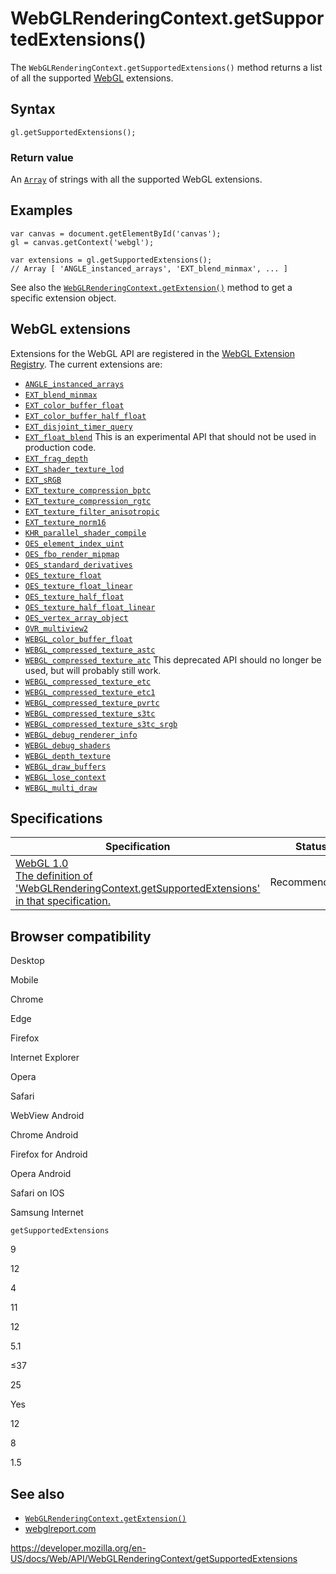 WebGLRenderingContext.getSupportedExtensions()
==============================================

The `WebGLRenderingContext.getSupportedExtensions()` method returns a list of all the supported [WebGL](../webgl_api) extensions.

Syntax
------

    gl.getSupportedExtensions();

### Return value

An [`Array`](https://developer.mozilla.org/en-US/docs/Web/JavaScript/Reference/Global_Objects/Array) of strings with all the supported WebGL extensions.

Examples
--------

    var canvas = document.getElementById('canvas');
    gl = canvas.getContext('webgl');

    var extensions = gl.getSupportedExtensions();
    // Array [ 'ANGLE_instanced_arrays', 'EXT_blend_minmax', ... ]

See also the [`WebGLRenderingContext.getExtension()`](getextension) method to get a specific extension object.

WebGL extensions
----------------

Extensions for the WebGL API are registered in the [WebGL Extension Registry](https://www.khronos.org/registry/webgl/extensions/). The current extensions are:

-   [`ANGLE_instanced_arrays`](../angle_instanced_arrays)
-   [`EXT_blend_minmax`](../ext_blend_minmax)
-   [`EXT_color_buffer_float`](../ext_color_buffer_float)
-   [`EXT_color_buffer_half_float`](../ext_color_buffer_half_float)
-   [`EXT_disjoint_timer_query`](../ext_disjoint_timer_query)
-   [`EXT_float_blend`](../ext_float_blend) <span class="icon experimental" viewbox="0 0 100 100" xmlns="http://www.w3.org/2000/svg" role="img"> This is an experimental API that should not be used in production code. </span>
-   [`EXT_frag_depth`](../ext_frag_depth)
-   [`EXT_shader_texture_lod`](../ext_shader_texture_lod)
-   [`EXT_sRGB`](../ext_srgb)
-   [`EXT_texture_compression_bptc`](../ext_texture_compression_bptc)
-   [`EXT_texture_compression_rgtc`](../ext_texture_compression_rgtc)
-   [`EXT_texture_filter_anisotropic`](../ext_texture_filter_anisotropic)
-   [`EXT_texture_norm16`](../ext_texture_norm16)
-   [`KHR_parallel_shader_compile`](../khr_parallel_shader_compile)
-   [`OES_element_index_uint`](../oes_element_index_uint)
-   [`OES_fbo_render_mipmap`](../oes_fbo_render_mipmap)
-   [`OES_standard_derivatives`](../oes_standard_derivatives)
-   [`OES_texture_float`](../oes_texture_float)
-   [`OES_texture_float_linear`](../oes_texture_float_linear)
-   [`OES_texture_half_float`](../oes_texture_half_float)
-   [`OES_texture_half_float_linear`](../oes_texture_half_float_linear)
-   [`OES_vertex_array_object`](../oes_vertex_array_object)
-   [`OVR_multiview2`](../ovr_multiview2)
-   [`WEBGL_color_buffer_float`](../webgl_color_buffer_float)
-   [`WEBGL_compressed_texture_astc`](../webgl_compressed_texture_astc)
-   [`WEBGL_compressed_texture_atc`](../webgl_compressed_texture_atc)<span class="icon deprecated" viewbox="0 0 100 100" xmlns="http://www.w3.org/2000/svg" role="img"> This deprecated API should no longer be used, but will probably still work. </span>
-   [`WEBGL_compressed_texture_etc`](../webgl_compressed_texture_etc)
-   [`WEBGL_compressed_texture_etc1`](../webgl_compressed_texture_etc1)
-   [`WEBGL_compressed_texture_pvrtc`](../webgl_compressed_texture_pvrtc)
-   [`WEBGL_compressed_texture_s3tc`](../webgl_compressed_texture_s3tc)
-   [`WEBGL_compressed_texture_s3tc_srgb`](../webgl_compressed_texture_s3tc_srgb)
-   [`WEBGL_debug_renderer_info`](../webgl_debug_renderer_info)
-   [`WEBGL_debug_shaders`](../webgl_debug_shaders)
-   [`WEBGL_depth_texture`](../webgl_depth_texture)
-   [`WEBGL_draw_buffers`](../webgl_draw_buffers)
-   [`WEBGL_lose_context`](../webgl_lose_context)
-   [`WEBGL_multi_draw`](../webgl_multi_draw)

Specifications
--------------

<table><thead><tr class="header"><th>Specification</th><th>Status</th><th>Comment</th></tr></thead><tbody><tr class="odd"><td><a href="https://www.khronos.org/registry/webgl/specs/latest/1.0/#5.14.14">WebGL 1.0<br />
<span class="small">The definition of 'WebGLRenderingContext.getSupportedExtensions' in that specification.</span></a></td><td><span class="spec-rec">Recommendation</span></td><td>Initial definition.</td></tr></tbody></table>

Browser compatibility
---------------------

Desktop

Mobile

Chrome

Edge

Firefox

Internet Explorer

Opera

Safari

WebView Android

Chrome Android

Firefox for Android

Opera Android

Safari on IOS

Samsung Internet

`getSupportedExtensions`

9

12

4

11

12

5.1

≤37

25

Yes

12

8

1.5

See also
--------

-   [`WebGLRenderingContext.getExtension()`](getextension)
-   [webglreport.com](https://webglreport.com)

<a href="https://developer.mozilla.org/en-US/docs/Web/API/WebGLRenderingContext/getSupportedExtensions" class="_attribution-link">https://developer.mozilla.org/en-US/docs/Web/API/WebGLRenderingContext/getSupportedExtensions</a>
